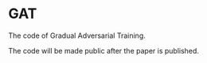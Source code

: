 # GAT
The code of Gradual Adversarial Training.

The code will be made public after the paper is published.
